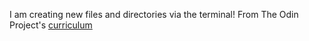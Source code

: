 I am creating new files and directories via the terminal! 
From The Odin Project's [curriculum](http://www.theodinproject.com/courses/web-development-101/lessons/html-css)